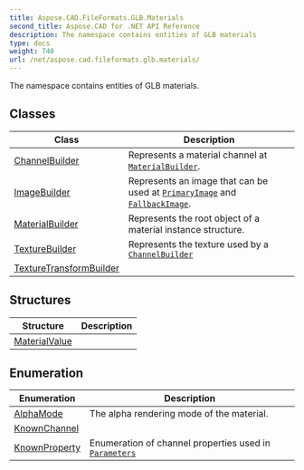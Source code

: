 ```yaml
---
title: Aspose.CAD.FileFormats.GLB.Materials
second_title: Aspose.CAD for .NET API Reference
description: The namespace contains entities of GLB materials
type: docs
weight: 740
url: /net/aspose.cad.fileformats.glb.materials/
---
```

The namespace contains entities of GLB materials.

## Classes

| Class | Description |
| --- | --- |
| [ChannelBuilder](./channelbuilder/) | Represents a material channel at [`MaterialBuilder`](../aspose.cad.fileformats.glb.materials/materialbuilder/). |
| [ImageBuilder](./imagebuilder/) | Represents an image that can be used at [`PrimaryImage`](../aspose.cad.fileformats.glb.materials/texturebuilder/primaryimage/) and [`FallbackImage`](../aspose.cad.fileformats.glb.materials/texturebuilder/fallbackimage/). |
| [MaterialBuilder](./materialbuilder/) | Represents the root object of a material instance structure. |
| [TextureBuilder](./texturebuilder/) | Represents the texture used by a [`ChannelBuilder`](../aspose.cad.fileformats.glb.materials/channelbuilder/) |
| [TextureTransformBuilder](./texturetransformbuilder/) |  |
## Structures

| Structure | Description |
| --- | --- |
| [MaterialValue](./materialvalue/) |  |
## Enumeration

| Enumeration | Description |
| --- | --- |
| [AlphaMode](./alphamode/) | The alpha rendering mode of the material. |
| [KnownChannel](./knownchannel/) |  |
| [KnownProperty](./knownproperty/) | Enumeration of channel properties used in [`Parameters`](../aspose.cad.fileformats.glb.materials/channelbuilder/parameters/) |


